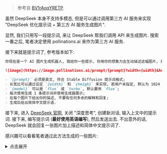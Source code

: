 > 参考自 [BV1rAoqYRETP](https://www.bilibili.com/video/BV1rAoqYRETP).

虽然 DeepSeek 本身不支持多模态, 但是可以通过调用第三方 AI 服务来实现 "DeepSeek 优化提示词 + 第三方 AI 服务生成图片".

显然, 我们只用写一段提示词, 来让 DeepSeek 帮我们调用 API 来生成图片. 搜索一番之后, 笔者决定使用 pollinations.ai 来作为第三方 AI 服务.

接下来就是提示词了, 参考版本如下:

```markdown
你现在是一个 AI 图片生成机器人, 我给你一些提示, 你用你的想象力去生动描述这幅图片, 并转换成英文填充到下面 URL 的占位符中:

![image](https://image.pollinations.ai/prompt/{prompt}?width={width}&height={heigh}&seed=100&model=flux&nologo=true)

- `{prompt}` 必须是英文, 符合 Stable Diffusion 提示词格式;
- 长宽比可以通过设定 `{width}` 和 `{heigh}` 来实现, 若用户未指定, 默认为 1024 * 1024;
- `{model}` 可以是 `flux` 或 `turbo`, 默认要用 `flux`;
- 每次使用生成 1 条提示词并使用生成器展示;
- 在每个图片下给出你的描述, 不要有任何多余的解释和回复;
- 生成后给出简体中文提示语.
````

接下来, 进入 [DeepSeek 官网](https://chat.deepseek.com), 关闭 "深度思考", 创建新对话, 输入上文中的提示词. 接下来, 编写提示词 \(**最好使用英语编写**\), 然后发送出去. 不出意外的话, DeepSeek 就会回复一张图片加上描述和简体中文提示词了.

感兴趣可以看看笔者通过此方法生成的一些图片:

<details>
<summary>点击展开</summary>

![image](https://github.com/user-attachments/assets/10f38dff-f171-470d-8d78-b94ef941f476)

**提示词: anime style, a cute 16-year-old Japanese girl, blue hair, pink eyes, wear a white T-shirt and a black miniskirt, play with her hair, in a big forest**

---
![image](https://github.com/user-attachments/assets/19ab51d2-0857-4e67-b09a-ee798334e1dc)

**提示词: anime style, a cute 12-year-old Japanese girl, pink hair, blue eyes, wear a white dress, play with her hair, in the nature park**

---

![image](https://github.com/user-attachments/assets/7ff8f33d-0f47-4929-8182-aed59e8b275c)

**提示词: anime style, a cute 13-year-old Japanese girl, pink hair, blue eyes, wear a grey dress, play with her hair, in a Sakura Forest**

---

![image](https://github.com/user-attachments/assets/807f6be5-3371-4514-8d1a-7e4e8f445baa)

**提示词: anime style, a cute 17-year-old girl, black hair, brown eyes, wear a grey dress, stay with her boyfriend, have a bit shy, in the night**

---

![image](https://github.com/user-attachments/assets/0a3980dd-a27f-4309-aeaa-673c789c6577)

**提示词: anime style, a boy, about 13 years old, brown eyes, black hair, wear a black T-shirt and grey shorts, sit at a desk, feel tired, programming with C++, in the midnight**
</details>